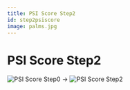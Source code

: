 ```yaml
---
title: PSI Score Step2
id: step2psiscore
image: palms.jpg
---
```


# PSI Score Step2

![PSI Score Step0]({{site.baseurl}}images/front-end-performance/psi_step0.png)
->
![PSI Score Step2]({{site.baseurl}}images/front-end-performance/psi_step2.png)
